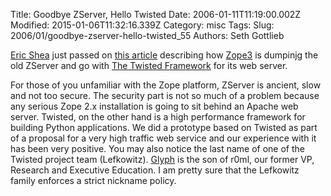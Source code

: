 Title: Goodbye ZServer, Hello Twisted
Date: 2006-01-11T11:19:00.002Z
Modified: 2015-01-06T11:32:16.339Z
Category: misc
Tags: 
Slug: 2006/01/goodbye-zserver-hello-twisted_55
Authors: Seth Gottlieb

[Eric Shea](http://www.eshea.net/index.html) just passed on [this article](http://uk.builder.com/programming/python/0,39030014,39292462,00.htm) describing how [Zope3](http://www.zope.org/DevHome/Wikis/DevSite/Projects/ComponentArchitecture/FrontPage) is dumpinjg the old ZServer and go with [The Twisted Framework](http://twistedmatrix.com/) for its web server.   

For those of you unfamiliar with the Zope platform, ZServer is ancient, slow and not too secure. The security part is not so much of a problem because any serious Zope 2.x installation is going to sit behind an Apache web server. Twisted, on the other hand is a high performance framework for building Python applications. We did a prototype based on Twisted as part of a proposal for a very high traffic web service and our experience with it has been very positive. You may also notice the last name of one of the Twisted project team (Lefkowitz). [Glyph](http://www.livejournal.com/users/glyf/) is the son of r0ml, our former VP, Research and Executive Education. I am pretty sure that the Lefkowitz family enforces a strict nickname policy.  

